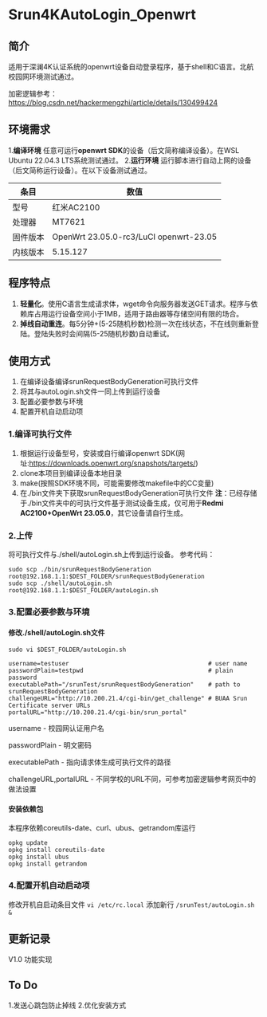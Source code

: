 # Srun4KAutoLogin_Openwrt

## 简介

适用于深澜4K认证系统的openwrt设备自动登录程序，基于shell和C语言。北航校园网环境测试通过。

加密逻辑参考：<https://blog.csdn.net/hackermengzhi/article/details/130499424>

## 环境需求

1.**编译环境**
任意可运行**openwrt SDK**的设备（后文简称编译设备）。在WSL Ubuntu 22.04.3 LTS系统测试通过。
2.**运行环境**
运行脚本进行自动上网的设备（后文简称运行设备）。在以下设备测试通过。

条目 | 数值
-----|-----
 型号 | 红米AC2100
 处理器 | MT7621
 固件版本 | OpenWrt 23.05.0-rc3/LuCI openwrt-23.05
 内核版本 | 5.15.127

## 程序特点

1. **轻量化**。使用C语言生成请求体，wget命令向服务器发送GET请求。程序与依赖库占用运行设备空间小于1MB，适用于路由器等存储空间有限的场合。
2. **掉线自动重连**。每5分钟+(5-25随机秒数)检测一次在线状态，不在线则重新登陆。登陆失败时会间隔(5-25随机秒数)自动重试。

## 使用方式

1. 在编译设备编译srunRequestBodyGeneration可执行文件
2. 将其与autoLogin.sh文件一同上传到运行设备
3. 配置必要参数与环境
4. 配置开机自动启动项

### 1.编译可执行文件

1. 根据运行设备型号，安装或自行编译openwrt SDK(网址:<https://downloads.openwrt.org/snapshots/targets/>)
2. clone本项目到编译设备本地目录
3. make(按照SDK环境不同，可能需要修改makefile中的CC变量)
4. 在./bin文件夹下获取srunRequestBodyGeneration可执行文件
**注**：已经存储于./bin文件夹中的可执行文件基于测试设备生成，仅可用于**Redmi AC2100+OpenWrt 23.05.0**，其它设备请自行生成。

### 2.上传

将可执行文件与./shell/autoLogin.sh上传到运行设备。
参考代码：

```Shell
sudo scp ./bin/srunRequestBodyGeneration root@192.168.1.1:$DEST_FOLDER/srunRequestBodyGeneration
sudo scp ./shell/autoLogin.sh root@192.168.1.1:$DEST_FOLDER/autoLogin.sh
```

### 3.配置必要参数与环境

#### 修改./shell/autoLogin.sh文件

`sudo vi $DEST_FOLDER/autoLogin.sh`

```Shell
username=testuser                                       # user name
passwordPlain=testpwd                                   # plain password
executablePath="/srunTest/srunRequestBodyGeneration"    # path to srunRequestBodyGeneration
challengeURL="http://10.200.21.4/cgi-bin/get_challenge" # BUAA Srun Certificate server URLs
portalURL="http://10.200.21.4/cgi-bin/srun_portal"
```

username - 校园网认证用户名

passwordPlain - 明文密码

executablePath - 指向请求体生成可执行文件的路径

challengeURL,portalURL - 不同学校的URL不同，可参考加密逻辑参考网页中的做法设置

#### 安装依赖包

本程序依赖coreutils-date、curl、ubus、getrandom库运行

```Shell
opkg update
opkg install coreutils-date
opkg install ubus
opkg install getrandom
```

### 4.配置开机自动启动项

修改开机自启动条目文件
`vi /etc/rc.local`
添加新行
`/srunTest/autoLogin.sh &`

## 更新记录

V1.0 功能实现

## To Do

1.发送心跳包防止掉线
2.优化安装方式
